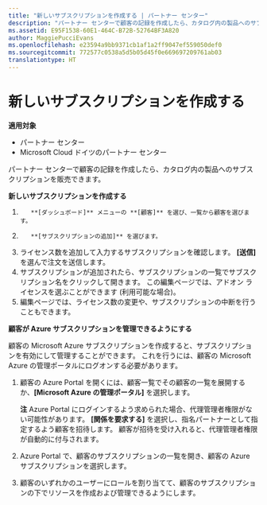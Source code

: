 ```yaml
---
title: "新しいサブスクリプションを作成する | パートナー センター"
description: "パートナー センターで顧客の記録を作成したら、カタログ内の製品へのサブスクリプションを販売できます。"
ms.assetid: E95F1538-60E1-464C-B72B-52764BF3A820
author: MaggiePucciEvans
ms.openlocfilehash: e23594a9bb9371cb1af1a2ff9047ef559050def0
ms.sourcegitcommit: 772577c0538a5d5b05d45f0e669697209761ab03
translationtype: HT
---
```

# <a name="create-a-new-subscription"></a>新しいサブスクリプションを作成する

**適用対象**

-  パートナー センター
-  Microsoft Cloud ドイツのパートナー センター

パートナー センターで顧客の記録を作成したら、カタログ内の製品へのサブスクリプションを販売できます。

**新しいサブスクリプションを作成する**

1.  
          **[ダッシュボード]** メニューの **[顧客]** を選び、一覧から顧客を選びます。
2.  
          **[サブスクリプションの追加]** を選びます。
3.  ライセンス数を追加して入力するサブスクリプションを確認します。 
          **[送信]** を選んで注文を送信します。
4.  サブスクリプションが追加されたら、サブスクリプションの一覧でサブスクリプション名をクリックして開きます。 この編集ページでは、アドオン ライセンスを選ぶことができます (利用可能な場合)。
5.  編集ページでは、ライセンス数の変更や、サブスクリプションの中断を行うこともできます。

**顧客が Azure サブスクリプションを管理できるようにする**

顧客の Microsoft Azure サブスクリプションを作成すると、サブスクリプションを有効にして管理することができます。 これを行うには、顧客の Microsoft Azure の管理ポータルにログオンする必要があります。 

1.  顧客の Azure Portal を開くには、顧客一覧でその顧客の一覧を展開するか、**[Microsoft Azure の管理ポータル]** を選択します。
    
    **注**  Azure Portal にログインするよう求められた場合、代理管理者権限がない可能性があります。 **[関係を要求する]** を選択し、指名パートナーとして指定するよう顧客を招待します。 顧客が招待を受け入れると、代理管理者権限が自動的に付与されます。 
2.  Azure Portal で、顧客のサブスクリプションの一覧を開き、顧客の Azure サブスクリプションを選択します。
3.  顧客のいずれかのユーザーにロールを割り当てて、顧客のサブスクリプションの下でリソースを作成および管理できるようにします。

 



